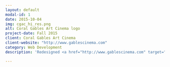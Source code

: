 ```yaml
---
layout: default
modal-id: 1
date: 2015-10-04
img: cgac_hi_res.png
alt: Coral Gables Art Cinema logo
project-date: Fall 2015
client: Coral Gables Art Cinema
client-website: "http://www.gablescinema.com"
category: Web Development
description: 'Redesigned <a href="http://www.gablescinema.com" target="_blank">gablescinema.com</a> with a clean, responsive layout that brings their content to the forefront on both desktop and mobile platforms. I delivered a customized deployment of django CMS to offer a quick way of managing their content (in fact, it used to take 30 minutes for them to create a film entry -- it now takes 3) and an easy way to integrate with their 3rd party payment API. Content is aggressively cached to ensure quick server responses. I wore every hat for this project -- design, backend, and system administrator tasks from deployment to switching DNS records to a new host'

---
```

